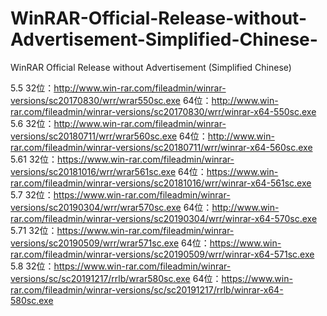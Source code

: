 # WinRAR-Official-Release-without-Advertisement-Simplified-Chinese-
WinRAR Official Release without Advertisement (Simplified Chinese)

5.5
32位：http://www.win-rar.com/fileadmin/winrar-versions/sc20170830/wrr/wrar550sc.exe
64位：http://www.win-rar.com/fileadmin/winrar-versions/sc20170830/wrr/winrar-x64-550sc.exe
5.6
32位：http://www.win-rar.com/fileadmin/winrar-versions/sc20180711/wrr/wrar560sc.exe
64位：http://www.win-rar.com/fileadmin/winrar-versions/sc20180711/wrr/winrar-x64-560sc.exe
5.61
32位：https://www.win-rar.com/fileadmin/winrar-versions/sc20181016/wrr/wrar561sc.exe
64位：https://www.win-rar.com/fileadmin/winrar-versions/sc20181016/wrr/winrar-x64-561sc.exe
5.7
32位：https://www.win-rar.com/fileadmin/winrar-versions/sc20190304/wrr/wrar570sc.exe
64位：http://www.win-rar.com/fileadmin/winrar-versions/sc20190304/wrr/winrar-x64-570sc.exe
5.71
32位：https://www.win-rar.com/fileadmin/winrar-versions/sc20190509/wrr/wrar571sc.exe
64位：https://www.win-rar.com/fileadmin/winrar-versions/sc20190509/wrr/winrar-x64-571sc.exe
5.8
32位：https://www.win-rar.com/fileadmin/winrar-versions/sc/sc20191217/rrlb/wrar580sc.exe
64位：https://www.win-rar.com/fileadmin/winrar-versions/sc/sc20191217/rrlb/winrar-x64-580sc.exe
